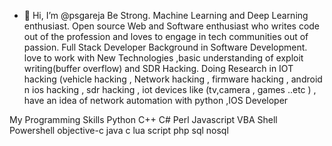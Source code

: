 - 👋 Hi, I’m @psgareja
Be Strong.
Machine Learning and Deep Learning enthusiast. Open source Web and Software enthusiast who writes code out of the profession and loves to engage in tech communities out of passion. Full Stack Developer Background in Software Development. love to work with New Technologies ,basic understanding of exploit writing(buffer overflow) and SDR Hacking. Doing Research in IOT hacking (vehicle hacking , Network hacking , firmware hacking , android n ios hacking , sdr hacking , iot devices like (tv,camera , games ..etc ) , have an idea of network automation with python ,IOS Developer
<!---
psgareja/psgareja is a ✨ special ✨ repository because its `README.md` (this file) appears on your GitHub profile.
You can click the Preview link to take a look at your changes.
--->

My Programming Skills
Python
C++
C#
Perl
Javascript
VBA
Shell
Powershell
objective-c
java
c
lua script
php
sql
nosql
